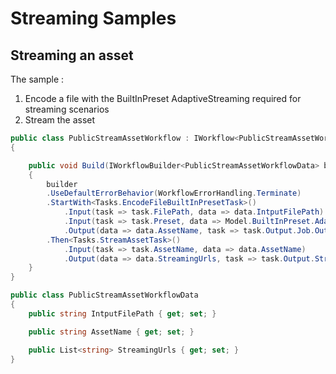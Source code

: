 ﻿# Streaming Samples

## Streaming an asset

The sample : 

1. Encode a file with the BuiltInPreset AdaptiveStreaming required for streaming scenarios
2. Stream the asset

```c#
public class PublicStreamAssetWorkflow : IWorkflow<PublicStreamAssetWorkflowData>
{

	public void Build(IWorkflowBuilder<PublicStreamAssetWorkflowData> builder)
	{
		builder
		.UseDefaultErrorBehavior(WorkflowErrorHandling.Terminate)
		.StartWith<Tasks.EncodeFileBuiltInPresetTask>()
			.Input(task => task.FilePath, data => data.IntputFilePath)
			.Input(task => task.Preset, data => Model.BuiltInPreset.AdaptiveStreaming.ToString())
			.Output(data => data.AssetName, task => task.Output.Job.Outputs.First().Name)
		.Then<Tasks.StreamAssetTask>()
			.Input(task => task.AssetName, data => data.AssetName)
			.Output(data => data.StreamingUrls, task => task.Output.StreamingUrls);
	}
}

public class PublicStreamAssetWorkflowData
{
	public string IntputFilePath { get; set; }

	public string AssetName { get; set; }

	public List<string> StreamingUrls { get; set; }
}
```